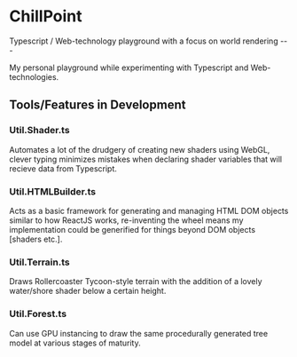 # ChillPoint

Typescript / Web-technology playground with a focus on world rendering ---

My personal playground while experimenting with Typescript and Web-technologies.

## Tools/Features in Development

### Util.Shader.ts
Automates a lot of the drudgery of creating new shaders using WebGL, clever typing minimizes mistakes when declaring
shader variables that will recieve data from Typescript.

### Util.HTMLBuilder.ts
Acts as a basic framework for generating and managing HTML DOM objects similar to how ReactJS works,
re-inventing the wheel means my implementation could be generified for things beyond DOM objects [shaders etc.].

### Util.Terrain.ts
Draws Rollercoaster Tycoon-style terrain with the addition of a lovely water/shore shader below a certain height.

### Util.Forest.ts
Can use GPU instancing to draw the same procedurally generated tree model at various stages of maturity.
